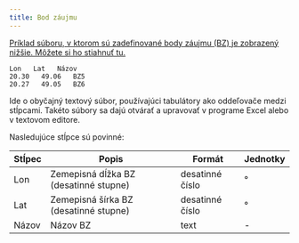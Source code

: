 ```yaml
---
title: Bod záujmu
---
```




[Príklad súboru, v ktorom sú zadefinované body záujmu (BZ) je zobrazený nižšie. Môžete si ho stiahnuť tu.](./files/poi.txt)

```
Lon   Lat   Názov
20.30	49.06	BZ5
20.27	49.05	BZ6
```

Ide o obyčajný textový súbor,  používajúci tabulátory ako oddeľovače medzi stĺpcami. Takéto súbory sa dajú otvárať a upravovať v programe Excel alebo v textovom editore. 


Nasledujúce stĺpce sú povinné:

| Stĺpec | Popis                            | Formát | Jednotky |
| ------ | -------------------------------------- | ------ | ----- |
| Lon    |Zemepisná dĺžka BZ (desatinné stupne) | desatinné číslo | °     |
| Lat    |Zemepisná šírka BZ (desatinné stupne)  | desatinné číslo  | °     |
| Názov   |Názov BZ                  | text| -     |
